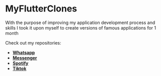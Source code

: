 # MyFlutterClones
With the purpose of improving my application development process and skills I took it upon myself to create versions of famous applications for 1 month

Check out my repositories:

* [**Whatsapp**](https://github.com/whosramos/Flutter-whatsapp)
* [**Messenger**](https://github.com/whosramos/Flutter-Messenger)
* [**Spotify**](https://github.com/whosramos/Flutter-Spotify)
* [**Tiktok**](https://github.com/whosramos/Flutter-Tiktok)

